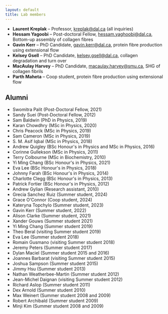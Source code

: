 ```yaml
---
layout: default
title: Lab members
---
```


- **Laurent Kreplak** – Professor, kreplak@dal.ca (all inquiries)
- **Hessam Yagoobi** – Post-doctoral Fellow, hessam.yaghoobi@dal.ca, Bottom-up assembly of collagen fibres
- **Gavin Kerr** – PhD Candidate, gavin.kerr@dal.ca, protein fibre production using extensional flow
- **Kelsey Gsell** – PhD Candidate, kelsey.gsell@dal.ca, collagen degradation and turn over 
- **MacAulay Harvey** – PhD Candidate, macaulay.harvey@smu.ca, SHG of collagen fibrils
- **Parth Maheta** – Coop student, protein fibre production using extensional flow

## Alumni
- Swomitra Palit (Post-Doctoral Fellow, 2021)
- Sandy Suei (Post-Doctoral Fellow, 2012)
- Sam Baldwin (PhD in Physics, 2019)
- Karan Chowdhry (MSc in Physics, 2020)
- Chris Peacock (MSc in Physics, 2019)
- Sam Cameron (MSc in Physics, 2019)
- S. M. Asif Iqbal (MSc in Physics, 2018)
- Andrew Quigley (BSc Honour's in Physics and MSc in Physics, 2016)
- Corinne Gullekson (MSc in Physics, 2011)
- Terry Colbourne (MSc in Biochemistry, 2010)
- Yi Ming Chang (BSc Honour's in Physics, 2021)
- Eva Lee (BSc Honour's in Physics, 2018)
- Johnny Farah (BSc Honour's in Physics, 2014)
- Charlotte Clegg (BSc Honour's in Physics, 2013)
- Patrick Fortier (BSc Honour's in Physics, 2012)
- Andrew Gylian (Research assistant, 2010)
- Grecia Sanchez Ruiz (Summer student, 2024)
- Grace O'Connor (Coop student, 2024)
- Kateryna Topchylo (Summer student, 2023)
- Gavin Kerr (Summer student, 2022)
- Alison Clarke (Summer student, 2021)
- Xander Gouws (Summer student 2021)
- Yi Ming Chang (Summer student 2019)
- Theo Beral (visiting Summer student 2019)
- Eva Lee (Summer student 2018)
- Romain Gusmano (visiting Summer student 2018)
- Jeremy Peters (Summer student 2017)
- Dylan Maciel (Summer student 2015 and 2016)
- Joannes Barbarat (visiting Summer student 2015)
- Joshua Sampson (Summer student 2015)
- Jimmy Hsu (Summer student 2013)
- Nathan Weatherbee-Martin (Summer student 2012)
- Jean-Michel Daignan (visiting Summer student 2012)
- Richard Aslop (Summer student 2011)
- Dex Arnold (Summer student 2010)
- Max Weinert (Summer student 2008 and 2009)
- Robert Archibald (Summer student 2009)
- Minji Kim (Summer student 2008 and 2009)

